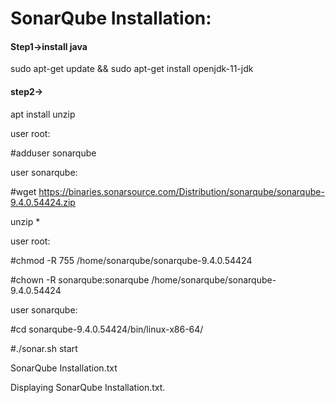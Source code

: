 
#  SonarQube Installation:

#### Step1->install java

sudo apt-get update && sudo apt-get install openjdk-11-jdk

#### step2->

apt install unzip

user root:

#adduser sonarqube

user sonarqube:

#wget https://binaries.sonarsource.com/Distribution/sonarqube/sonarqube-9.4.0.54424.zip

unzip *

user root:

#chmod -R 755 /home/sonarqube/sonarqube-9.4.0.54424

#chown -R sonarqube:sonarqube /home/sonarqube/sonarqube-9.4.0.54424

user sonarqube:

#cd sonarqube-9.4.0.54424/bin/linux-x86-64/

#./sonar.sh start  

SonarQube Installation.txt

Displaying SonarQube Installation.txt.
